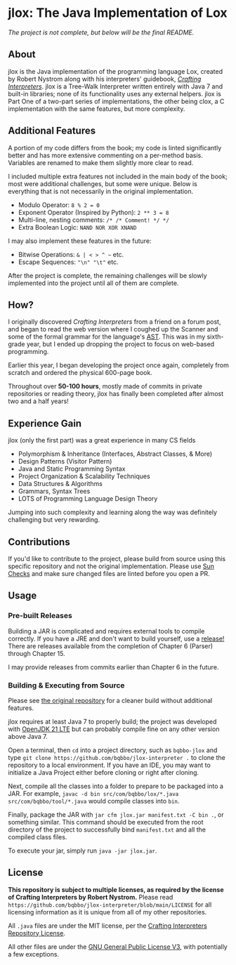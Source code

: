 # jlox: The Java Implementation of Lox

_The project is not complete, but below will be the final README._

## About

jlox is the Java implementation of the programming language Lox, created by Robert Nystrom along with his interpreters' guidebook, [_Crafting Interpreters_](https://craftinginterpreters.com/). jlox is a Tree-Walk Interpreter written entirely with Java 7 and built-in libraries; none of its functionality uses any external helpers. jlox is Part One of a two-part series of implementations, the other being clox, a C implementation with the same features, but more complexity.

## Additional Features

A portion of my code differs from the book; my code is linted significantly better and has more extensive commenting on a per-method basis. Variables are renamed to make them slightly more clear to read.

I included multiple extra features not included in the main body of the book; most were additional challenges, but some were unique. Below is everything that is not necessarily in the original implementation.

-   Modulo Operator: `8 % 2 = 0`
-   Exponent Operator (Inspired by Python): `2 ** 3 = 8`
-   Multi-line, nesting comments: `/* /* Comment! */ */`
-   Extra Boolean Logic: `NAND NOR XOR XNAND`

I may also implement these features in the future:

-   Bitwise Operations: `& | < > ^ ~` etc.
-   Escape Sequences: `"\n" "\t"` etc.

After the project is complete, the remaining challenges will be slowly implemented into the project until all of them are complete.

## How?

I originally discovered _Crafting Interpreters_ from a friend on a forum post, and began to read the web version where I coughed up the Scanner and some of the formal grammar for the language's [AST](https://en.wikipedia.org/wiki/Abstract_syntax_tree/). This was in my sixth-grade year, but I ended up dropping the project to focus on web-based programming.

Earlier this year, I began developing the project once again, completely from scratch and ordered the physical 600-page book.

Throughout over **50-100 hours**, mostly made of commits in private repositories or reading theory, jlox has finally been completed after almost two and a half years!

## Experience Gain

jlox (only the first part) was a great experience in many CS fields

-   Polymorphism & Inheritance (Interfaces, Abstract Classes, & More)
-   Design Patterns (Visitor Pattern)
-   Java and Static Programming Syntax
-   Project Organization & Scalability Techniques
-   Data Structures & Algorithms
-   Grammars, Syntax Trees
-   LOTS of Programming Language Design Theory

Jumping into such complexity and learning along the way was definitely challenging but very rewarding.

## Contributions

If you'd like to contribute to the project, please build from source using this specific repository and not the original implementation. Please use [Sun Checks](https://github.com/checkstyle/checkstyle/blob/master/src/main/resources/sun_checks.xml/) and make sure changed files are linted before you open a PR.

## Usage

### Pre-built Releases

Building a JAR is complicated and requires external tools to compile correctly. If you have a JRE and don't want to build yourself, use a [release!](https://github.com/bqbbo/jlox-interpreter/releases/) There are releases available from the completion of Chapter 6 (Parser) through Chapter 15.

I may provide releases from commits earlier than Chapter 6 in the future.

### Building & Executing from Source

Please see [the original repository](https://craftinginterpreters.com/repo/) for a cleaner build without additional features.

jlox requires at least Java 7 to properly build; the project was developed with [OpenJDK 21 LTE](https://openjdk.org/projects/jdk/21/) but can probably compile fine on any other version above Java 7.

Open a terminal, then `cd` into a project directory, such as `bqbbo-jlox` and type `git clone https://github.com/bqbbo/jlox-interpreter .` to clone the repository to a local environment. If you have an IDE, you may want to initialize a Java Project either before cloning or right after cloning.

Next, compile all the classes into a folder to prepare to be packaged into a JAR. For example, `javac -d bin src/com/bqbbo/lox/*.java src/com/bqbbo/tool/*.java` would compile classes into `bin`.

Finally, package the JAR with `jar cfm jlox.jar manifest.txt -C bin .`, or something similar. This command should be executed from the root directory of the project to successfully bind `manifest.txt` and all the compiled class files.

To execute your jar, simply run `java -jar jlox.jar`.

## License

**This repository is subject to multiple licenses, as required by the license of Crafting Interpreters by Robert Nystrom.** Please read `https://github.com/bqbbo/jlox-interpreter/blob/main/LICENSE` for all licensing information as it is unique from all of my other repositories.

All `.java` files are under the MIT license, per the [Crafting Interpreters Repository License](https://github.com/munificent/craftinginterpreters/blob/master/LICENSE/).

All other files are under the [GNU General Public License V3](https://www.gnu.org/licenses/gpl-3.0.en.html), with potentially a few exceptions.
